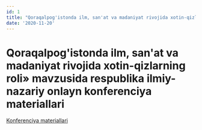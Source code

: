 ```yaml
---
id: 1
title: "Qoraqalpog'istonda ilm, san'at va madaniyat rivojida xotin-qizlarning roli» mavzusida respublika ilmiy-nazariy onlayn konferenciya materiallari"
date: '2020-11-20'
---
```


# Qoraqalpog'istonda ilm, san'at va madaniyat rivojida xotin-qizlarning roli» mavzusida respublika ilmiy-nazariy onlayn konferenciya materiallari

<a href="/conferences/1/Qaraqalpaqstanda_ilim_korkem_oner_ham_madeniyat_tarawının_rawajlanıwında.pdf" target="_blank">Konferenciya materiallari</a>
